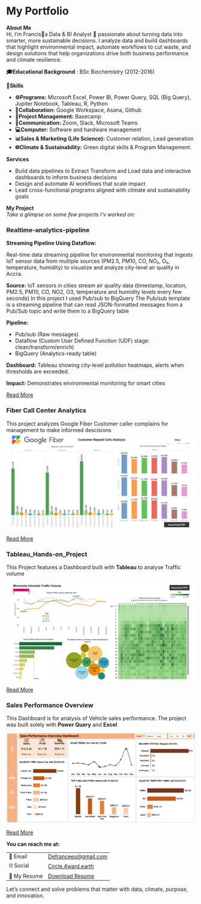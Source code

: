 # My Portfolio
**About Me**  
Hi, I’m Francis🙋a Data & BI Analyst 🤖 passionate about turning data into smarter, more sustainable decisions. I analyze data and build dashboards that highlight environmental impact, automate workflows to cut waste, and design solutions that help organizations drive both business performance and climate resilience.

**🎓Educational Background** : BSc Biochemistry                                                                                                           (2012-2016)

**🧠Skills** 
- **⚙️Programs:** Microsoft Excel, Power BI, Power Query, SQL (Big Query), Jupiter Notebook, Tableau, R, Python
- **🤝Collaboration:** Google Workspace, Asana, Github
- **📖Project Management:** Basecamp
- **📣Communication:** Zoom, Slack, Microsoft Teams
- **💻Computer:** Software and hardware management
- **📊Sales & Marketing (Life Science):** Customer relation, Lead generation 
- **🌐Climate & Sustainability:** Green digital skills & Program Management.

**Services**  
- Build data pipelines to Extract Transform and Load data and interactive dashboards to inform business decisions
- Design and automate AI workflows that scale impact  
- Lead cross-functional programs aligned with climate and sustainability goals

**My Project**  
*Take a glimpse on some few projects I'v worked on:*

### Realtime-analytics-pipeline
**Streaming Pipeline Using Dataflow:**

Real-time data streaming pipeline for environmental monitoring that ingests IoT sensor data from multiple sources (PM2.5, PM10, CO, NO₂, O₃, temperature, humidity) to visualize and analyze city-level air quality in Accra.

**Source:** IoT sensors in cities stream air quality data (timestamp, location, PM2.5, PM10, CO, NO2, O3, temperature and humidity levels every few seconds)
In this project I used Pub/sub to BigQuery
The Pub/sub template is a streaming pipeline that can read JSON-formatted messages from a Pub/Sub topic and write them to a BigQuery table

**Pipeline:**
- Pub/sub (Raw messages)
- Dataflow (Custom User Defined Function (UDF) stage: clean/transform/enrich)
- BigQuery (Analytics-ready table)

**Dashboard:**
Tableau showing city-level pollution heatmaps, alerts when thresholds are exceeded. 

**Impact:** Demonstrates environmental monitoring for smart cities

[Read More](https://github.com/Partron1/realtime-analytics-pipeline)

### Fiber Call Center Analytics

This project analyzes Google Fiber Customer caller complains for management to make informed descisions
![Fiber_Caller](Dashboard_1.png)

[Read More](https://github.com/Partron1/fiber-caller-analytics)

### Tableau_Hands-on_Project
This Project features a Dashboard built with **Tableau** to analyse Traffic volume

![Traffic Volume](Traffic_Dashboard1.png)

[Read More](https://github.com/Partron1/Tableau_Hands-on_Project/blob/main/README.md)

### Sales Performance Overview
This Dashboard is for analysis of Vehicle sales performance. The project was built solely with **Power Query** and **Excel**

![Sales Dashboard](Sales_Dashboard.png)

[Read More](https://github.com/Partron1/Sales_performance)


**You can reach me at:**

|            |                                                    |                                                            
|------------|----------------------------------------------------|
| 📧   Email   | [Defrancees@gmail.com](mailto:Defrancees@gmail.com)|
| ⛓️ Social        | [Circle.4ward.earth](https://circle.4ward.earth/u/fc41d176)|
| 💼 My Resume     | [Download Resume](assets/Resume.pdf) |


Let’s connect and solve problems that matter with data, climate, purpose, and innovation.
